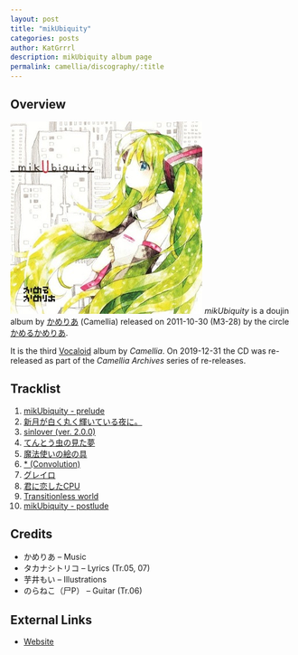 ```yaml
---
layout: post
title: "mikUbiquity"
categories: posts
author: KatGrrrl
description: mikUbiquity album page
permalink: camellia/discography/:title
---
```


## Overview

![CTCD-003](/assets/images/camellia/albums/CTCD-003.jpg)
*mikUbiquity* is a doujin album by [かめりあ](/_articles/camellia.md) (Camellia) released on 2011-10-30 (M3-28) by the circle [かめるかめりあ](#).

It is the third [Vocaloid](https://en.wikipedia.org/wiki/Vocaloid) album by *Camellia*. On 2019-12-31 the CD was re-released as part of the *Camellia Archives* series of re-releases.

## Tracklist

1. [mikUbiquity - prelude](#)
2. [新月が白く丸く輝いている夜に。](#)
3. [sinlover (ver. 2.0.0)](#)
4. [てんとう虫の見た夢](#)
5. [魔法使いの絵の具](#)
6. [\* (Convolution)](#)
7. [グレイロ](#)
8. [君に恋したCPU](#)
9. [Transitionless world](#)
10. [mikUbiquity - postlude](#)

## Credits

* かめりあ – Music
* タカナシトリコ – Lyrics (Tr.05, 07)
* 芋井もい – Illustrations
* のらねこ（尸P） – Guitar (Tr.06)

## External Links

* [Website](http://camtek.seesaa.net/article/228630660.html)
